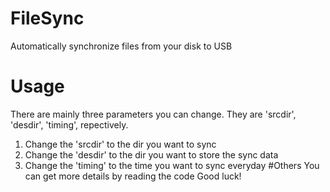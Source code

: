# FileSync
Automatically synchronize files from your disk to USB
# Usage
There are mainly three parameters you can change. They are 'srcdir', 'desdir', 'timing', repectively.
1. Change the 'srcdir' to the dir you want to sync
2. Change the 'desdir' to the dir you want to store the sync data
3. Change the 'timing' to the time you want to sync everyday
#Others
You can get more details by reading the code
Good luck!

